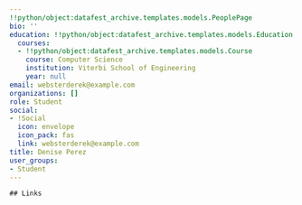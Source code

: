 ```yaml
---
!!python/object:datafest_archive.templates.models.PeoplePage
bio: ''
education: !!python/object:datafest_archive.templates.models.Education
  courses:
  - !!python/object:datafest_archive.templates.models.Course
    course: Computer Science
    institution: Viterbi School of Engineering
    year: null
email: websterderek@example.com
organizations: []
role: Student
social:
- !Social
  icon: envelope
  icon_pack: fas
  link: websterderek@example.com
title: Denise Perez
user_groups:
- Student
---
```


    ## Links
    
